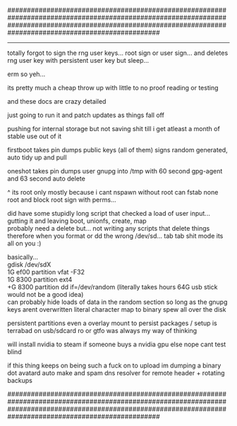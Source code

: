 ###############################################################################################################################################################################################################

********
totally forgot to sign the rng user keys... root sign or user sign... and deletes rng user key with persistent user key but sleep... 


erm so yeh...

its pretty much a cheap throw up with little to no proof reading or testing

and these docs are crazy detailed 

just going to run it and patch updates as things fall off

pushing for internal storage but not saving shit till i get atleast a month of stable use out of it

firstboot takes pin dumps public keys (all of them) signs random generated, auto tidy up and pull

oneshot takes pin dumps user gnupg into /tmp with 60 second gpg-agent and 63 second auto delete

^ its root only mostly because i cant nspawn without root can fstab none root and block root sign with perms...

did have some stupidly long script that checked a load of user input...
gutting it and leaving boot, unionfs, create, map  
probably need a delete but... not writing any scripts that delete things therefore when you format or dd the wrong /dev/sd... tab tab shit mode its all on you :)

basically...<br />
gdisk /dev/sdX <br />
1G ef00 partition vfat -F32<br />
1G 8300 partition ext4<br />
+G 8300 partition dd if=/dev/random (literally takes hours 64G usb stick would not be a good idea)<br />
can probably hide loads of data in the random section so long as the gnupg keys arent overwritten
literal character map to binary spew all over the disk 

persistent partitions even a overlay mount to persist packages / setup is terrabad on usb/sdcard ro or gtfo was always my way of thinking<br />

will install nvidia to steam if someone buys a nvidia gpu else nope cant test blind


if this thing keeps on being such a fuck on to upload im dumping a binary dot avatard auto make and spam dns resolver for remote header + rotating backups 


###############################################################################################################################################################################################################
